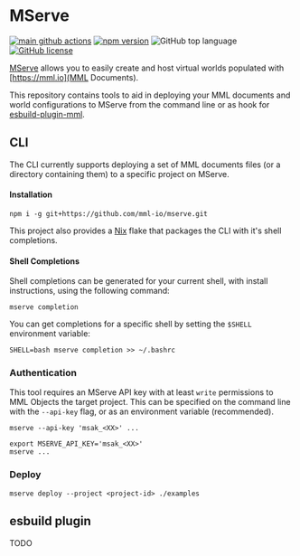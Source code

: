 # MServe

[![main github actions](https://github.com/mml-io/mml/actions/workflows/main.yaml/badge.svg)](https://github.com/mml-io/mml/actions/workflows/main.yaml)
[![npm version](https://img.shields.io/npm/v/mml-web.svg?style=flat)](https://www.npmjs.com/package/mml-web)
![GitHub top language](https://img.shields.io/github/languages/top/mml-io/mml) [![GitHub license](https://img.shields.io/badge/license-MIT-blue.svg)](https://github.com/mml-io/mml/blob/main/LICENSE)

[MServe](https://mserve.io) allows you to easily create and host virtual worlds populated with [https://mml.io](MML Documents).

This repository contains tools to aid in deploying your MML documents and world configurations to MServe from the command line or as hook for [esbuild-plugin-mml](https://github.com/mml-io/esbuild-plugin-mml).

## CLI

The CLI currently supports deploying a set of MML documents files (or a directory containing them) to a specific project on MServe.

#### Installation

```
npm i -g git+https://github.com/mml-io/mserve.git
```

This project also provides a [Nix](https://nixos.org) flake that packages the CLI with it's shell completions.

#### Shell Completions

Shell completions can be generated for your current shell, with install instructions, using the following command:

```shell
mserve completion
```

You can get completions for a specific shell by setting the `$SHELL` environment variable:

```shell
SHELL=bash mserve completion >> ~/.bashrc
```

### Authentication

This tool requires an MServe API key with at least `write` permissions to MML Objects the target project. This can be specified on the command line with the `--api-key` flag, or as an environment variable (recommended).

```shell
mserve --api-key 'msak_<XX>' ...
```

```shell
export MSERVE_API_KEY='msak_<XX>'
mserve ...
```

### Deploy
```
mserve deploy --project <project-id> ./examples
```

## esbuild plugin

TODO
